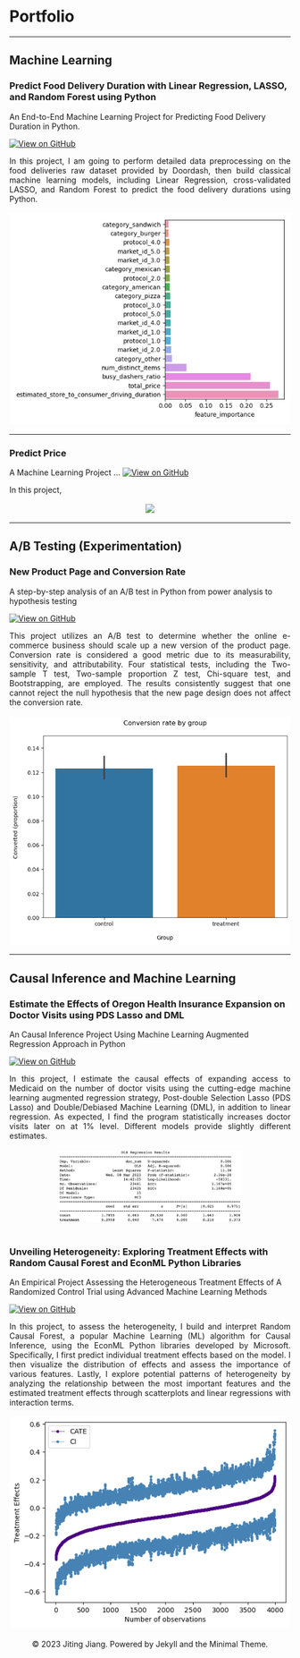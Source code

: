 # Portfolio
---

## Machine Learning

### Predict Food Delivery Duration with Linear Regression, LASSO, and Random Forest using Python
An End-to-End Machine Learning Project for Predicting Food Delivery Duration in Python.

[![View on GitHub](https://img.shields.io/badge/GitHub-View_on_GitHub-blue?logo=GitHub)](https://github.com/jitingjiang/predict-food-delivery-duration-with-lg-lasso-rf/blob/main/food-delivery-duration-prediction.ipynb)

<div style="text-align: justify">
In this project, I am going to perform detailed data preprocessing on the food deliveries raw dataset provided by Doordash, then build classical machine learning models, including Linear Regression, cross-validated LASSO, and Random Forest to predict the food delivery durations using Python. 
<br> <br>
</div>

<center><img src="images/feature-importance.png"/></center>

---

### Predict Price
A Machine Learning Project ...
[![View on GitHub](https://img.shields.io/badge/GitHub-View_on_GitHub-blue?logo=GitHub)](https://github.com/jitingjiang/predict-food-delivery-duration-with-lg-lasso-rf/blob/main/food-delivery-duration-prediction.ipynb)

<div style="text-align: justify">
In this project, 
<br> <br>
</div>

<center><img src="images/"/></center>

---

## A/B Testing (Experimentation)

### New Product Page and Conversion Rate
A step-by-step analysis of an A/B test in Python from power analysis to hypothesis testing

[![View on GitHub](https://img.shields.io/badge/GitHub-View_on_GitHub-blue?logo=GitHub)](https://github.com/jitingjiang/abtest-conversion/blob/main/abtesting-conversion.ipynb)

<div style="text-align: justify">
This project utilizes an A/B test to determine whether the online e-commerce business should scale up a new version of the product page. Conversion rate is considered a good metric due to its measurability, sensitivity, and attributability. Four statistical tests, including the Two-sample T test, Two-sample proportion Z test, Chi-square test, and Bootstrapping, are employed. The results consistently suggest that one cannot reject the null hypothesis that the new page design does not affect the conversion rate.
<br> <br>
</div>

<center><img src="images/abtest-conversion.png"/></center>

---
## Causal Inference and Machine Learning

### Estimate the Effects of Oregon Health Insurance Expansion on Doctor Visits using PDS Lasso and DML
An Causal Inference Project Using Machine Learning Augmented Regression Approach in Python

[![View on GitHub](https://img.shields.io/badge/GitHub-View_on_GitHub-blue?logo=GitHub)](https://github.com/jitingjiang/estimate-effects-ohie-docvisits/blob/main/causal-effects-oregon-health-insurance-expansion.ipynb)

<div style="text-align: justify">
In this project, I estimate the causal effects of expanding access to Medicaid on the number of doctor visits using the cutting-edge machine learning augmented regression strategy, Post-double Selection Lasso (PDS Lasso) and Double/Debiased Machine Learning (DML), in addition to linear regression. As expected, I find the program statistically increases doctor visits later on at 1% level. Different models provide slightly different estimates.
<br> <br>
</div>

<center><img src="images/oregonhie.png"/></center>
<br>

### Unveiling Heterogeneity: Exploring Treatment Effects with Random Causal Forest and EconML Python Libraries
An Empirical Project Assessing the Heterogeneous Treatment Effects of A Randomized Control Trial using Advanced Machine Learning Methods

[![View on GitHub](https://img.shields.io/badge/GitHub-View_on_GitHub-blue?logo=GitHub)](https://github.com/jitingjiang/estimate-hte-rcf/blob/main/READII_Random%20Causal%20Forest_HTE_151617_syear.ipynb)

<div style="text-align: justify">
In this project, to assess the heterogeneity, I build and interpret Random Causal Forest, a popular Machine Learning (ML) algorithm for Causal Inference, using the EconML Python libraries developed by Microsoft. Specifically, I first predict individual treatment effects based on the model. I then visualize the distribution of effects and assess the importance of various features. Lastly, I explore potential patterns of heterogeneity by analyzing the relationship between the most important features and the estimated treatment effects through scatterplots and linear regressions with interaction terms.
<br> <br>
</div>

<center><img src="images/rcf.png"/></center>
<br>

<center>© 2023 Jiting Jiang. Powered by Jekyll and the Minimal Theme.</center>
